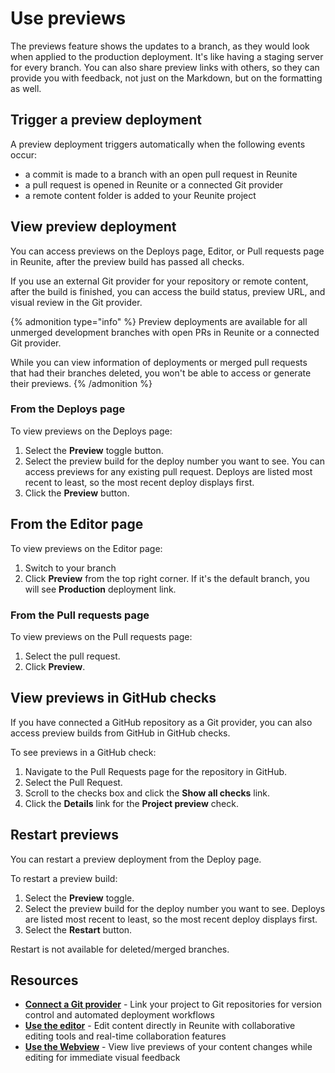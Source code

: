 # Use previews

The previews feature shows the updates to a branch, as they would look when applied to the production deployment.
It's like having a staging server for every branch.
You can also share preview links with others, so they can provide you with feedback, not just on the Markdown, but on the formatting as well.

## Trigger a preview deployment

A preview deployment triggers automatically when the following events occur:

- a commit is made to a branch with an open pull request in Reunite
- a pull request is opened in Reunite or a connected Git provider
- a remote content folder is added to your Reunite project

## View preview deployment

You can access previews on the Deploys page, Editor, or Pull requests page in Reunite, after the preview build has passed all checks.

If you use an external Git provider for your repository or remote content, after the build is finished, you can access the build status, preview URL, and visual review in the Git provider.

{% admonition type="info" %}
Preview deployments are available for all unmerged development branches with open PRs in Reunite or a connected Git provider.

While you can view information of deployments or merged pull requests that had their branches deleted, you won't be able to access or generate their previews.
{% /admonition %}

### From the Deploys page

To view previews on the Deploys page:

1. Select the **Preview** toggle button.
2. Select the preview build for the deploy number you want to see.
   You can access previews for any existing pull request. Deploys are listed most recent to least, so the most recent deploy displays first.
3. Click the **Preview** button.

## From the Editor page

To view previews on the Editor page:

1. Switch to your branch
2. Click **Preview** from the top right corner. If it's the default branch, you will see **Production** deployment link.

### From the Pull requests page

To view previews on the Pull requests page:

1. Select the pull request.
2. Click **Preview**.

## View previews in GitHub checks

If you have connected a GitHub repository as a Git provider, you can also access preview builds from GitHub in GitHub checks.

To see previews in a GitHub check:

1. Navigate to the Pull Requests page for the repository in GitHub.
2. Select the Pull Request.
3. Scroll to the checks box and click the **Show all checks** link.
4. Click the **Details** link for the **Project preview** check.

## Restart previews

You can restart a preview deployment from the Deploy page.

To restart a preview build:

1. Select the **Preview** toggle.
2. Select the preview build for the deploy number you want to see.
   Deploys are listed most recent to least, so the most recent deploy displays first.
3. Select the **Restart** button.

Restart is not available for deleted/merged branches.

## Resources

- **[Connect a Git provider](./connect-git/connect-git-provider.md)** - Link your project to Git repositories for version control and automated deployment workflows
- **[Use the editor](./use-editor.md)** - Edit content directly in Reunite with collaborative editing tools and real-time collaboration features
- **[Use the Webview](./use-webview.md)** - View live previews of your content changes while editing for immediate visual feedback
